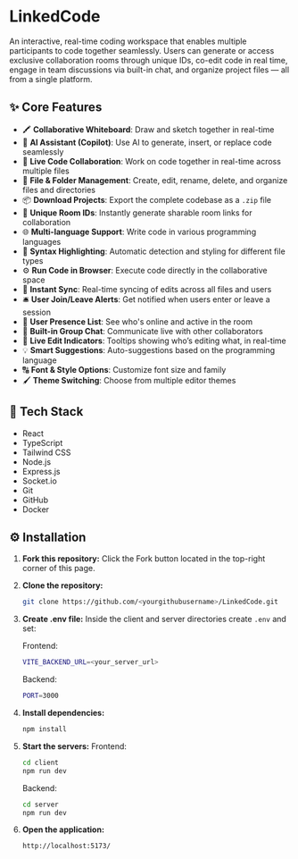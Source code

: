 # LinkedCode

An interactive, real-time coding workspace that enables multiple participants to code together seamlessly. Users can generate or access exclusive collaboration rooms through unique IDs, co-edit code in real time, engage in team discussions via built-in chat, and organize project files — all from a single platform.

## ✨ Core Features

- 🖍️ **Collaborative Whiteboard**: Draw and sketch together in real-time 
- 🤖 **AI Assistant (Copilot)**: Use AI to generate, insert, or replace code seamlessly
- 📝 **Live Code Collaboration**: Work on code together in real-time across multiple files  
- 📂 **File & Folder Management**: Create, edit, rename, delete, and organize files and directories  
- 📦 **Download Projects**: Export the complete codebase as a `.zip` file  
- 🔑 **Unique Room IDs**: Instantly generate sharable room links for collaboration  
- 🌐 **Multi-language Support**: Write code in various programming languages  
- 🎨 **Syntax Highlighting**: Automatic detection and styling for different file types  
- ⚙️ **Run Code in Browser**: Execute code directly in the collaborative space  
- 🔄 **Instant Sync**: Real-time syncing of edits across all files and users  
- 🛎️ **User Join/Leave Alerts**: Get notified when users enter or leave a session  
- 👥 **User Presence List**: See who's online and active in the room  
- 💬 **Built-in Group Chat**: Communicate live with other collaborators  
- 👀 **Live Edit Indicators**: Tooltips showing who’s editing what, in real-time  
- 💡 **Smart Suggestions**: Auto-suggestions based on the programming language  
- 🔠 **Font & Style Options**: Customize font size and family  
- 🖌️ **Theme Switching**: Choose from multiple editor themes  
  

## 🧰 Tech Stack

- React  
- TypeScript   
- Tailwind CSS  
- Node.js  
- Express.js  
- Socket.io  
- Git  
- GitHub   
- Docker 

## ⚙️ Installation

1. **Fork this repository:** Click the Fork button located in the top-right corner of this page.
2. **Clone the repository:**
   ```bash
   git clone https://github.com/<yourgithubusername>/LinkedCode.git
   ```
3. **Create .env file:**
   Inside the client and server directories create `.env` and set:

   Frontend:

   ```bash
   VITE_BACKEND_URL=<your_server_url>
   ```

   Backend:

   ```bash
   PORT=3000
   ```

4. **Install dependencies:**
   ```bash
   npm install     
   ```
5. **Start the servers:**
   Frontend:
   ```bash
   cd client
   npm run dev
   ```
   Backend:
   ```bash
   cd server
   npm run dev
   ```
6. **Open the application:**
   ```bash
   http://localhost:5173/
   ```
